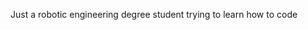 Just a robotic engineering degree student trying to learn how to code

<!---
quang040403/quang040403 is a ✨ special ✨ repository because its `README.md` (this file) appears on your GitHub profile.
You can click the Preview link to take a look at your changes.
--->
